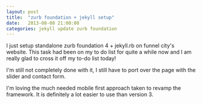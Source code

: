 ```yaml
---
layout: post
title:  "zurb foundation + jekyll setup"
date:   2013-08-08 21:00:00
categories: jekyll update zurb foundation
---
```


I just setup standalone zurb foundation 4 + jekyll.rb on funnel city's website. This task had been on my to do list for quite a while now and I am really glad to cross it off my to-do list today! 

I'm still not completely done with it, I still have to port over the page with the slider and contact form.

I'm loving the much needed mobile first approach taken to revamp the framework. It is definitely a lot easier to use than version 3.

